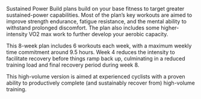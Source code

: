 Sustained Power Build plans build on your base fitness to target greater sustained-power capabilities. Most of the plan’s key workouts are aimed to improve strength endurance, fatigue resistance, and the mental ability to withstand prolonged discomfort. The plan also includes some higher-intensity VO2 max work to further develop your aerobic capacity.

This 8-week plan includes 6 workouts each week, with a maximum weekly time commitment around 9.5 hours. Week 4 reduces the intensity to facilitate recovery before things ramp back up, culminating in a reduced training load and final recovery period during week 8.

This high-volume version is aimed at experienced cyclists with a proven ability to productively complete (and sustainably recover from) high-volume training.
